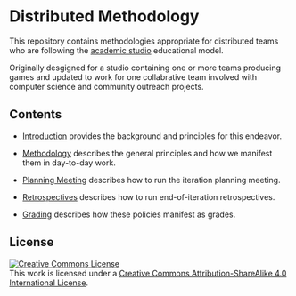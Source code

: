 # Distributed Methodology

This repository contains methodologies appropriate for distributed teams who are
following the [academic studio](https://dl.acm.org/doi/10.1145/2732157)
educational model.

Originally desgigned for a studio containing one or more teams producing games and updated to work for one collabrative team involved with computer science and community outreach projects.

## Contents

- [Introduction](Introduction.md) provides the background and principles for
  this endeavor.

- [Methodology](Methodology.md) describes the general principles and how we
  manifest them in day-to-day work.

- [Planning Meeting](PlanningMeeting.md) describes how to run the iteration
  planning meeting.

- [Retrospectives](Retrospectives.md) describes how to run end-of-iteration
  retrospectives.

- [Grading](Grading.md) describes how these policies manifest as grades.

## License

<a rel="license" href="http://creativecommons.org/licenses/by-sa/4.0/"><img alt="Creative Commons License" style="border-width:0" src="https://i.creativecommons.org/l/by-sa/4.0/88x31.png" /></a><br />This work is licensed under a <a rel="license" href="http://creativecommons.org/licenses/by-sa/4.0/">Creative Commons Attribution-ShareAlike 4.0 International License</a>.